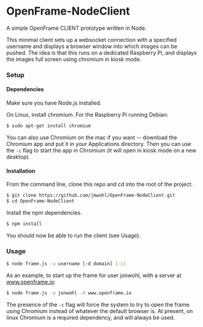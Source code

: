 # OpenFrame-NodeClient
A simple OpenFrame CLIENT prototype written in Node.

This minimal client sets up a websocket connection with a specified username and displays a browser window into which images can be pushed. The idea is that this runs on a dedicated Raspberry Pi, and displays the images full screen using chromium in kiosk mode.


### Setup

#### Dependencies

Make sure you have Node.js installed.

On Linux, install chromium. For the Raspberry Pi running Debian:

```bash
$ sudo apt-get install chromium
```
You can also use Chromium on the mac if you want -- download the Chromium app and put it in your Applications directory. Then you can use the `-c` flag to start the app in Chromium (it will open in kiosk mode on a new desktop).

#### Installation

From the command line, clone this repo and cd into the root of the project.

```bash
$ git clone https://github.com/jmwohl/OpenFrame-NodeClient.git
$ cd OpenFrame-NodeClient
```

Install the npm dependencies.

```bash
$ npm install
```

You should now be able to run the client (see Usage).


### Usage

```bash
$ node frame.js -u username [-d domain] [-c]
```

As an example, to start up the frame for user jonwohl, with a server at www.openframe.io:

```bash
$ node frame.js -u jonwohl -d www.openframe.io
```

The presence of the `-c` flag will force the system to try to open the frame using Chromium instead of whatever the default browser is. At present, on linux Chromium is a required dependency, and will always be used.

